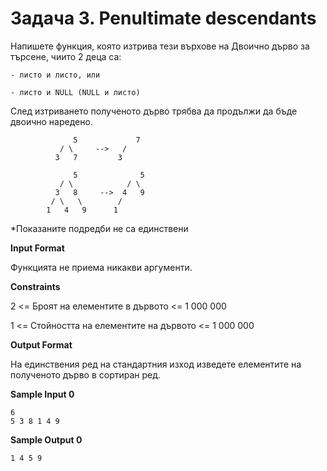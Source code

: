 # Задача 3. Penultimate descendants

Напишете функция, която изтрива тези върхове на Двоично дърво за търсене, чиито 2 деца са:
```
- листо и листо, или

- листо и NULL (NULL и листо)
```

След изтриването полученото дърво трябва да продължи да бъде двоично наредено.
```
	          5             7
           / \     -->   /
          3   7         3
```

```
	          5              5
           / \            / \
          3   8     -->  4   9
         / \   \        /
        1   4   9      1
```

\*Показаните подредби не са единствени

**Input Format**

Функцията не приема никакви аргументи.

**Constraints**

2 <= Броят на елементите в дървото <= 1 000 000

1 <= Стойността на елементите на дървото <= 1 000 000

**Output Format**

На единствения ред на стандартния изход изведете елементите на полученото дърво в сортиран ред.

**Sample Input 0**
```
6
5 3 8 1 4 9
```

**Sample Output 0**
```
1 4 5 9
```

